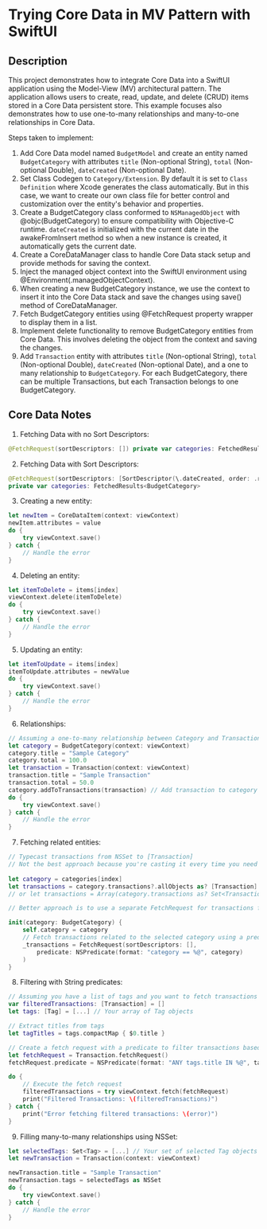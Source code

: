 #  Trying Core Data in MV Pattern with SwiftUI

## Description
This project demonstrates how to integrate Core Data into a SwiftUI application using the Model-View (MV) architectural pattern. The application allows users to create, read, update, and delete (CRUD) items stored in a Core Data persistent store. This example focuses also demonstrates how to use one-to-many relationships and many-to-one relationships in Core Data.

Steps taken to implement:
1. Add Core Data model named `BudgetModel` and create an entity named `BudgetCategory` with attributes `title` (Non-optional String), `total` (Non-optional Double), `dateCreated` (Non-optional Date). 
2. Set Class Codegen to `Category/Extension`. By default it is set to `Class Definition` where Xcode generates the class automatically. But in this case, we want to create our own class file for better control and customization over the entity's behavior and properties.
3. Create a BudgetCategory class conformed to `NSManagedObject` with @objc(BudgetCategory) to ensure compatibility with Objective-C runtime. `dateCreated` is initialized with the current date in the awakeFromInsert method so when a new instance is created, it automatically gets the current date.
4. Create a CoreDataManager class to handle Core Data stack setup and provide methods for saving the context.
5. Inject the managed object context into the SwiftUI environment using @Environment(\.managedObjectContext). 
6. When creating a new BudgetCategory instance, we use the context to insert it into the Core Data stack and save the changes using save() method of CoreDataManager.
7. Fetch BudgetCategory entities using @FetchRequest property wrapper to display them in a list.
8. Implement delete functionality to remove BudgetCategory entities from Core Data. This involves deleting the object from the context and saving the changes.
9. Add `Transaction` entity with attributes `title` (Non-optional String), `total` (Non-optional Double), `dateCreated` (Non-optional Date), and a one to many relationship to `BudgetCategory`. For each BudgetCategory, there can be multiple Transactions, but each Transaction belongs to one BudgetCategory. 

## Core Data Notes

1. Fetching Data with no Sort Descriptors:
```swift
@FetchRequest(sortDescriptors: []) private var categories: FetchedResults<BudgetCategory>
```

2. Fetching Data with Sort Descriptors:
```swift
@FetchRequest(sortDescriptors: [SortDescriptor(\.dateCreated, order: .reverse)])
private var categories: FetchedResults<BudgetCategory>
```

3. Creating a new entity:
```swift
let newItem = CoreDataItem(context: viewContext)
newItem.attributes = value
do {
    try viewContext.save()
} catch {
    // Handle the error
}
```

4. Deleting an entity:
```swift
let itemToDelete = items[index]
viewContext.delete(itemToDelete)
do {
    try viewContext.save()
} catch {
    // Handle the error
}
```

5. Updating an entity:
```swift
let itemToUpdate = items[index]
itemToUpdate.attributes = newValue
do {
    try viewContext.save()
} catch {
    // Handle the error
}
```

6. Relationships:
```swift
// Assuming a one-to-many relationship between Category and Transaction
let category = BudgetCategory(context: viewContext)
category.title = "Sample Category"
category.total = 100.0
let transaction = Transaction(context: viewContext)
transaction.title = "Sample Transaction"
transaction.total = 50.0
category.addToTransactions(transaction) // Add transaction to category's transactions set
do {
    try viewContext.save()
} catch {
    // Handle the error
}
```

7. Fetching related entities:
```swift
// Typecast transactions from NSSet to [Transaction]
// Not the best approach because you're casting it every time you need to access transactions and changes to the transactions of a category won't be automatically reflected in the UI
 
let category = categories[index]
let transactions = category.transactions?.allObjects as? [Transaction] ?? []
// or let transactions = Array(category.transactions as? Set<Transaction> ?? [])

// Better approach is to use a separate FetchRequest for transactions filtered by the selected category

init(category: BudgetCategory) {
    self.category = category
    // Fetch transactions related to the selected category using a predicate and setting it to the FetchRequest using _transactions (_ is used to access the property wrapper directly and set its value, if we don't use _ we would be accessing the wrapped value)
    _transactions = FetchRequest(sortDescriptors: [],
        predicate: NSPredicate(format: "category == %@", category)
    )
}
```

8. Filtering with String predicates:
```swift
// Assuming you have a list of tags and you want to fetch transactions that have any of those tags
var filteredTransactions: [Transaction] = []
let tags: [Tag] = [...] // Your array of Tag objects

// Extract titles from tags
let tagTitles = tags.compactMap { $0.title }

// Create a fetch request with a predicate to filter transactions based on tag titles
let fetchRequest = Transaction.fetchRequest()
fetchRequest.predicate = NSPredicate(format: "ANY tags.title IN %@", tagTitles)

do {
    // Execute the fetch request
    filteredTransactions = try viewContext.fetch(fetchRequest)
    print("Filtered Transactions: \(filteredTransactions)")
} catch {
    print("Error fetching filtered transactions: \(error)")
}

```
9. Filling many-to-many relationships using NSSet:
```swift
let selectedTags: Set<Tag> = [...] // Your set of selected Tag objects 
let newTransaction = Transaction(context: viewContext)

newTransaction.title = "Sample Transaction"
newTransaction.tags = selectedTags as NSSet
do {
    try viewContext.save()
} catch {
    // Handle the error
}
```
